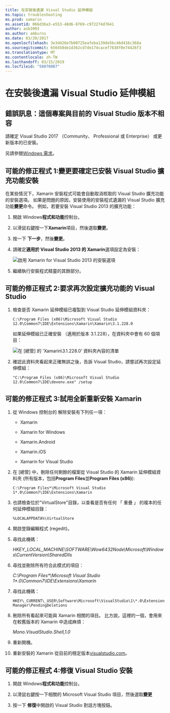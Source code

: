 ```yaml
---
title: 在安裝後遺漏 Visual Studio 延伸模組
ms.topic: troubleshooting
ms.prod: xamarin
ms.assetid: 066d36a3-e553-48d6-8769-c972274d7641
author: asb3993
ms.author: amburns
ms.date: 03/20/2017
ms.openlocfilehash: 3e3d426e7b00725eafeba139de5bc46d416c368a
ms.sourcegitcommit: 650458de1d362cd7de174cacef7838f0e74426f3
ms.translationtype: MT
ms.contentlocale: zh-TW
ms.lasthandoff: 03/15/2019
ms.locfileid: "58070887"
---
```

# <a name="missing-visual-studio-extensions-after-installation"></a>在安裝後遺漏 Visual Studio 延伸模組

## <a name="error-message-this-project-is-incompatible-with-the-current-edition-of-visual-studio"></a>錯誤訊息：這個專案與目前的 Visual Studio 版本不相容

請確定 Visual Studio 2017 （Community、 Professional 或 Enterprise） 或更新版本的已安裝。

另請參閱[Windows 需求](~/cross-platform/get-started/requirements.md#windows-requirements)。

## <a name="possible-fix-1-change-the-installation-to-make-sure-the-visual-studio-extensions-are-installed"></a>可能的修正程式 1:變更要確定已安裝 Visual Studio 擴充功能安裝

在某些情況下，Xamarin 安裝程式可能會自動取消核取的 Visual Studio 擴充功能的安裝選項。 如果是問題的原因，安裝使用的安裝程式遺漏的 Visual Studio 擴充功能**變更**命令。 例如，若要安裝 Visual Studio 2013 的擴充功能：

1. 開啟 Windows**程式和功能**控制台。

2. 以滑鼠右鍵按一下**Xamarin**項目，然後選取**變更**。

3. 按一下 **下一步**，然後**變更**。

4. 請確定**適用於 Visual Studio 2013 的 Xamarin**選項設定為安裝：

    ![](missing-vs-extensions-images/installer.png "啟用 Xamarin for Visual Studio 2013 的安裝選項")

5. 繼續執行安裝程式精靈的其餘部分。

## <a name="possible-fix-2-ask-visual-studio-to-set-up-the-extensions-again"></a>可能的修正程式 2:要求再次設定擴充功能的 Visual Studio

1. 檢查是否 Xamarin 延伸模組已複製到 Visual Studio 延伸模組資料夾：

    `C:\Program Files (x86)\Microsoft Visual Studio 12.0\Common7\IDE\Extensions\Xamarin\Xamarin\3.1.228.0`

    如果延伸模組已正確安裝 （適用於版本 3.1.228），在資料夾中會有 60 個項目：


    ![](missing-vs-extensions-images/folder.png "在 [總管] 的 'Xamarin\3.1.228.0' 資料夾內容的清單")

2. 確認此資料夾看起來正確無誤之後，告訴 Visual Studio，請嘗試再次設定延伸模組：

    `"C:\Program Files (x86)\Microsoft Visual Studio 12.0\Common7\IDE\devenv.exe" /setup`

## <a name="possible-fix-3-try-a-fresh-reinstall-of-xamarin"></a>可能的修正程式 3:試用全新重新安裝 Xamarin

1.  從 Windows 控制台的 解除安裝有下列任一項：

    *   Xamarin

    *   Xamarin for Windows

    *   Xamarin.Android

    *   Xamarin.iOS

    *   Xamarin for Visual Studio

2.  在 [總管] 中，刪除任何剩餘的檔案從 Visual Studio 的 Xamarin 延伸模組資料夾 (所有版本，包括**Program Files**並**Program Files (x86)**):

    `C:\Program Files*\Microsoft Visual Studio 1*.0\Common7\IDE\Extensions\Xamarin`

3.  也請檢查位於"VirtualStore"目錄，以查看是否有任何 「 重疊 」 的複本的任何延伸模組目錄：

    `%LOCALAPPDATA%\VirtualStore`

4.  開啟登錄編輯程式 (regedit)。

5.  尋找此機碼：

    _HKEY\_LOCAL\_MACHINE\SOFTWARE\Wow6432Node\Microsoft\Windows\CurrentVersion\SharedDlls_

6.  尋找並刪除所有符合此模式的項目：

    _C:\Program Files\*\Microsoft Visual Studio 1\*.0\Common7\IDE\Extensions\Xamarin_

7.  尋找此機碼：

    `HKEY\_CURRENT\_USER\Software\Microsoft\VisualStudio\1\*.0\ExtensionManager\PendingDeletions`

8.  刪除所有看起來可能與 Xamarin 相關的項目。 比方說，這裡的一個，會用來在較舊版本的 Xamarin 中造成麻煩：

    _Mono.VisualStudio.Shell,1.0_

9.  重新開機。

10.  重新安裝的 Xamarin 從目前的穩定版本[visualstudio.com](https://visualstudio.com/xamarin)。

## <a name="possible-fix-4-repair-visual-studio-installation"></a>可能的修正程式 4:修復 Visual Studio 安裝

1.  開啟 Windows**程式和功能**控制台。

2.  以滑鼠右鍵按一下相關的 Microsoft Visual Studio 項目，然後選取**變更**

3.  按一下 **修復**中開啟的 Visual Studio 對話方塊按鈕。
